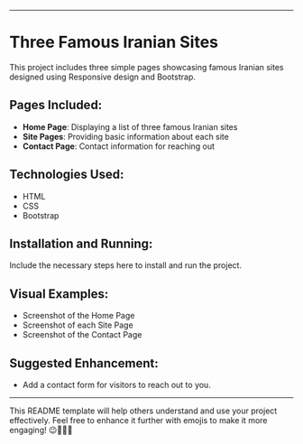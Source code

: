 
---

# Three Famous Iranian Sites

This project includes three simple pages showcasing famous Iranian sites designed using Responsive design and Bootstrap.

## Pages Included:
- **Home Page**: Displaying a list of three famous Iranian sites
- **Site Pages**: Providing basic information about each site
- **Contact Page**: Contact information for reaching out

## Technologies Used:
- HTML
- CSS
- Bootstrap

## Installation and Running:
Include the necessary steps here to install and run the project.

## Visual Examples:
- Screenshot of the Home Page
- Screenshot of each Site Page
- Screenshot of the Contact Page

## Suggested Enhancement:
- Add a contact form for visitors to reach out to you.

---

This README template will help others understand and use your project effectively. Feel free to enhance it further with emojis to make it more engaging! 😉👩‍💻✨
